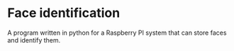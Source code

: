 # Face identification
 A program written in python for a Raspberry PI system that can store faces and identify them.
